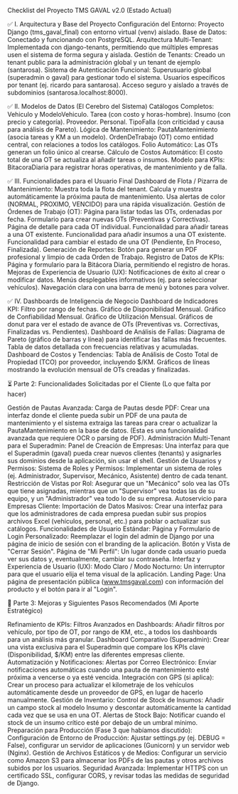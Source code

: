 Checklist del Proyecto TMS GAVAL v2.0 (Estado Actual)

✅ I. Arquitectura y Base del Proyecto
Configuración del Entorno: Proyecto Django (tms_gaval_final) con entorno virtual (venv) aislado.
Base de Datos: Conectado y funcionando con PostgreSQL.
Arquitectura Multi-Tenant: Implementada con django-tenants, permitiendo que múltiples empresas usen el sistema de forma segura y aislada.
Gestión de Tenants: Creado un tenant public para la administración global y un tenant de ejemplo (santarosa).
Sistema de Autenticación Funcional:
Superusuario global (superadmin o gaval) para gestionar todo el sistema.
Usuarios específicos por tenant (ej. ricardo para santarosa).
Acceso seguro y aislado a través de subdominios (santarosa.localhost:8000).

✅ II. Modelos de Datos (El Cerebro del Sistema)
Catálogos Completos:
Vehiculo y ModeloVehiculo.
Tarea (con costo y horas-hombre).
Insumo (con precio y categoría).
Proveedor.
Personal.
TipoFalla (con criticidad y causa para análisis de Pareto).
Lógica de Mantenimiento:
PautaMantenimiento (asocia tareas y KM a un modelo).
OrdenDeTrabajo (OT) como entidad central, con relaciones a todos los catálogos.
Folio Automático: Las OTs generan un folio único al crearse.
Cálculo de Costos Automático: El costo total de una OT se actualiza al añadir tareas o insumos.
Modelo para KPIs:
BitacoraDiaria para registrar horas operativas, de mantenimiento y de falla.

✅ III. Funcionalidades para el Usuario Final
Dashboard de Flota / Pizarra de Mantenimiento:
Muestra toda la flota del tenant.
Calcula y muestra automáticamente la próxima pauta de mantenimiento.
Usa alertas de color (NORMAL, PROXIMO, VENCIDO) para una rápida visualización.
Gestión de Órdenes de Trabajo (OT):
Página para listar todas las OTs, ordenadas por fecha.
Formulario para crear nuevas OTs (Preventivas y Correctivas).
Página de detalle para cada OT individual.
Funcionalidad para añadir tareas a una OT existente.
Funcionalidad para añadir insumos a una OT existente.
Funcionalidad para cambiar el estado de una OT (Pendiente, En Proceso, Finalizada).
Generación de Reportes:
Botón para generar un PDF profesional y limpio de cada Orden de Trabajo.
Registro de Datos de KPIs:
Página y formulario para la Bitácora Diaria, permitiendo el registro de horas.
Mejoras de Experiencia de Usuario (UX):
Notificaciones de éxito al crear o modificar datos.
Menús desplegables informativos (ej. para seleccionar vehículos).
Navegación clara con una barra de menú y botones para volver.

✅ IV. Dashboards de Inteligencia de Negocio
Dashboard de Indicadores KPI:
Filtro por rango de fechas.
Gráfico de Disponibilidad Mensual.
Gráfico de Confiabilidad Mensual.
Gráfico de Utilización Mensual.
Gráficos de donut para ver el estado de avance de OTs (Preventivas vs. Correctivas, Finalizadas vs. Pendientes).
Dashboard de Análisis de Fallas:
Diagrama de Pareto (gráfico de barras y línea) para identificar las fallas más frecuentes.
Tabla de datos detallada con frecuencias relativas y acumuladas.
Dashboard de Costos y Tendencias:
Tabla de Análisis de Costo Total de Propiedad (TCO) por proveedor, incluyendo $/KM.
Gráficos de líneas mostrando la evolución mensual de OTs creadas y finalizadas.


⏳ Parte 2: Funcionalidades Solicitadas por el Cliente (Lo que falta por hacer)

Gestión de Pautas Avanzada:
Carga de Pautas desde PDF: Crear una interfaz donde el cliente pueda subir un PDF de una pauta de mantenimiento y el sistema extraiga las tareas para crear o actualizar la PautaMantenimiento en la base de datos. (Esta es una funcionalidad avanzada que requiere OCR o parsing de PDF).
Administración Multi-Tenant para el Superadmin:
Panel de Creación de Empresas: Una interfaz para que el Superadmin (gaval) pueda crear nuevos clientes (tenants) y asignarles sus dominios desde la aplicación, sin usar el shell.
Gestión de Usuarios y Permisos:
Sistema de Roles y Permisos: Implementar un sistema de roles (ej. Administrador, Supervisor, Mecánico, Asistente) dentro de cada tenant.
Restricción de Vistas por Rol: Asegurar que un "Mecánico" solo vea las OTs que tiene asignadas, mientras que un "Supervisor" vea todas las de su equipo, y un "Administrador" vea todo lo de su empresa.
Autoservicio para Empresas Cliente:
Importación de Datos Masivos: Crear una interfaz para que los administradores de cada empresa puedan subir sus propios archivos Excel (vehículos, personal, etc.) para poblar o actualizar sus catálogos.
Funcionalidades de Usuario Estándar:
Página y Formulario de Login Personalizado: Reemplazar el login del admin de Django por una página de inicio de sesión con el branding de la aplicación.
Botón y Vista de "Cerrar Sesión".
Página de "Mi Perfil": Un lugar donde cada usuario pueda ver sus datos y, eventualmente, cambiar su contraseña.
Interfaz y Experiencia de Usuario (UX):
Modo Claro / Modo Nocturno: Un interruptor para que el usuario elija el tema visual de la aplicación.
Landing Page: Una página de presentación pública (www.tmsgaval.com) con información del producto y el botón para ir al "Login".

🚀 Parte 3: Mejoras y Siguientes Pasos Recomendados (Mi Aporte Estratégico)

Refinamiento de KPIs:
Filtros Avanzados en Dashboards: Añadir filtros por vehículo, por tipo de OT, por rango de KM, etc., a todos los dashboards para un análisis más granular.
Dashboard Comparativo (Superadmin): Crear una vista exclusiva para el Superadmin que compare los KPIs clave (Disponibilidad, $/KM) entre las diferentes empresas cliente.
Automatización y Notificaciones:
Alertas por Correo Electrónico: Enviar notificaciones automáticas cuando una pauta de mantenimiento esté próxima a vencerse o ya esté vencida.
Integración con GPS (si aplica): Crear un proceso para actualizar el kilometraje de los vehículos automáticamente desde un proveedor de GPS, en lugar de hacerlo manualmente.
Gestión de Inventario:
Control de Stock de Insumos: Añadir un campo stock al modelo Insumo y descontar automáticamente la cantidad cada vez que se usa en una OT.
Alertas de Stock Bajo: Notificar cuando el stock de un insumo crítico esté por debajo de un umbral mínimo.
Preparación para Producción (Fase 3 que habíamos discutido):
Configuración de Entorno de Producción: Ajustar settings.py (ej. DEBUG = False), configurar un servidor de aplicaciones (Gunicorn) y un servidor web (Nginx).
Gestión de Archivos Estáticos y de Medios: Configurar un servicio como Amazon S3 para almacenar los PDFs de las pautas y otros archivos subidos por los usuarios.
Seguridad Avanzada: Implementar HTTPS con un certificado SSL, configurar CORS, y revisar todas las medidas de seguridad de Django.